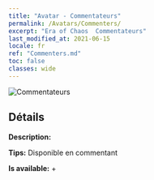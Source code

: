 ```yaml
---
title: "Avatar - Commentateurs"
permalink: /Avatars/Commenters/
excerpt: "Era of Chaos  Commentateurs"
last_modified_at: 2021-06-15
locale: fr
ref: "Commenters.md"
toc: false
classes: wide
---
```

 ![Commentateurs](/images/a/avatarFrame_14.png)

## Détails

 **Description:**  

 **Tips:** Disponible en commentant 

 **Is available:**  + 

